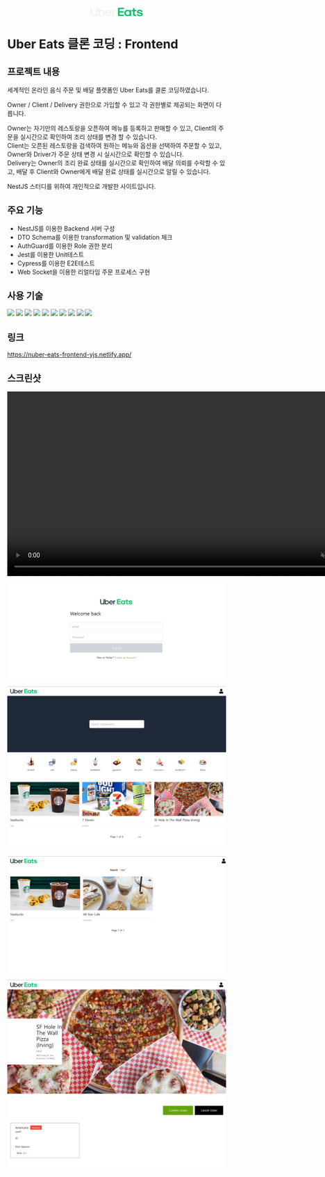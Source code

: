 <p align="center">
    <img src="./public/screenshot/uber-eats-logo.svg" width="120" alt="logo"/>
</p>

# Uber Eats 클론 코딩 : Frontend

## 프로젝트 내용
세계적인 온라인 음식 주문 및 배달 플랫폼인 Uber Eats를 클론 코딩하였습니다.

Owner / Client / Delivery 권한으로 가입할 수 있고 각 권한별로 제공되는 화면이 다릅니다.

Owner는 자기만의 레스토랑을 오픈하여 메뉴를 등록하고 판매할 수 있고, Client의 주문을 실시간으로 확인하여 조리 상태를 변경 할 수 있습니다.<br/>
Client는 오픈된 레스토랑을 검색하여 원하는 메뉴와 옵션을 선택하여 주문할 수 있고, Owner와 Driver가 주문 상태 변경 시 실시간으로 확인할 수 있습니다.<br/>
Delivery는 Owner의 조리 완료 상태를 실시간으로 확인하여 배달 의뢰를 수락할 수 있고, 배달 후 Client와 Owner에게 배달 완료 상태를 실시간으로 알릴 수 있습니다.

NestJS 스터디를 위하여 개인적으로 개발한 사이트입니다.

## 주요 기능
- NestJS를 이용한 Backend 서버 구성
- DTO Schema를 이용한 transformation 및 validation 체크
- AuthGuard를 이용한 Role 권한 분리
- Jest를 이용한 Unit테스트
- Cypress를 이용한 E2E테스트
- Web Socket을 이용한 리얼타임 주문 프로세스 구현

## 사용 기술
<a href="https://nestjs.com/"><img src="https://img.shields.io/badge/NestJS-E0234E?style=flat-square&logo=NestJS&logoColor=white" /></a>
<a href="https://graphql.org"><img src="https://img.shields.io/badge/GraphQL-E10098?style=flat-square&logo=GraphQL&logoColor=white" /></a>
<a href="https://typeorm.io/"><img src="https://img.shields.io/badge/TypeORM-F46800?style=flat-square&logoColor=white" /></a>
<a href="https://ko.reactjs.org"><img src="https://img.shields.io/badge/React-61DAFB?style=flat-square&logo=React&logoColor=black" /></a>
<a href="https://www.typescriptlang.org"><img src="https://img.shields.io/badge/Typescript-3178C6?style=flat-square&logo=TypeScript&logoColor=white" /></a>
<a href="https://www.postgresql.org/"><img src="https://img.shields.io/badge/PostgreSQL-336791?style=flat-square&logo=PostgreSQL&logoColor=white" /></a>
<a href="https://ko.wikipedia.org/wiki/Javascript"><img src="https://img.shields.io/badge/Javascript-F7DF1E?style=flat-square&logo=Javascript&logoColor=black" /></a>
<a href="https://ko.wikipedia.org/wiki/HTML5"><img src="https://img.shields.io/badge/HTML5-E34F26?style=flat-square&logo=HTML5&logoColor=white" /></a>
<a href="https://ko.wikipedia.org/wiki/CSS"><img src="https://img.shields.io/badge/CSS3-1572B6?style=flat-square&logo=CSS3&logoColor=white" /></a>
<a href="https://tailwindcss.com/"><img src="https://img.shields.io/badge/Tailwind%20CSS-38B2AC?style=flat-square&logo=Tailwind%20CSS&logoColor=white&link=https://tailwindcss.com/" /></a>

## 링크
<p>
    <a href="https://nuber-eats-frontend-yjs.netlify.app/" target="_new">https://nuber-eats-frontend-yjs.netlify.app/</a>
</p>

## 스크린샷
<video src="./public/screenshot/UberEatsPlay.mp4" width="850" autoplay loop controls muted></video>

![img](./public/screenshot/nubereats_1.png)

![img](./public/screenshot/nubereats_2.png)

![img](./public/screenshot/nubereats_3.png)

![img](./public/screenshot/nubereats_4.png)
